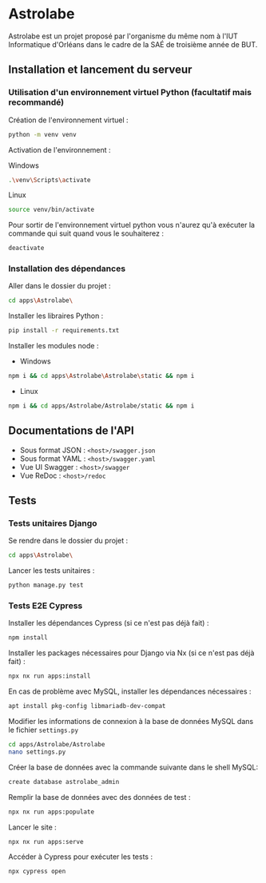 # Astrolabe
Astrolabe est un projet proposé par l'organisme du même nom à l'IUT Informatique d'Orléans dans le cadre de la SAÉ de troisième année de BUT.

## Installation et lancement du serveur

### Utilisation d'un environnement virtuel Python (facultatif mais recommandé)
Création de l'environnement virtuel :
```sh
python -m venv venv
```
Activation de l'environnement :

Windows
```sh
.\venv\Scripts\activate
```

Linux
```sh
source venv/bin/activate
```

Pour sortir de l'environnement virtuel python vous n'aurez qu'à exécuter la commande qui suit quand vous le souhaiterez :
```sh
deactivate
```

### Installation des dépendances

Aller dans le dossier du projet :
```sh
cd apps\Astrolabe\
```

Installer les libraires Python :
```sh
pip install -r requirements.txt
```

Installer les modules node :
- Windows
```sh
npm i && cd apps\Astrolabe\Astrolabe\static && npm i
```

- Linux
```sh
npm i && cd apps/Astrolabe/Astrolabe/static && npm i
```

## Documentations de l'API

- Sous format JSON : `<host>/swagger.json`
- Sous format YAML : `<host>/swagger.yaml`
- Vue UI Swagger : `<host>/swagger`
- Vue ReDoc : `<host>/redoc`

## Tests

### Tests unitaires Django

Se rendre dans le dossier du projet :
```sh
cd apps\Astrolabe\
```

Lancer les tests unitaires :
```sh
python manage.py test
```

### Tests E2E Cypress

Installer les dépendances Cypress (si ce n'est pas déjà fait) :
```sh
npm install
```

Installer les packages nécessaires pour Django via Nx (si ce n'est pas déjà fait) :
```sh
npx nx run apps:install
```

En cas de problème avec MySQL, installer les dépendances nécessaires :
```sh
apt install pkg-config libmariadb-dev-compat
```

Modifier les informations de connexion à la base de données MySQL dans le fichier `settings.py` 
```sh
cd apps/Astrolabe/Astrolabe
nano settings.py
```

Créer la base de données avec la commande suivante dans le shell MySQL:
```sh
create database astrolabe_admin
```

Remplir la base de données avec des données de test :
```sh
npx nx run apps:populate
```

Lancer le site :
```sh
npx nx run apps:serve
```

Accéder à Cypress pour exécuter les tests :
```sh
npx cypress open
```